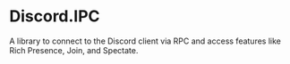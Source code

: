 # Discord.IPC
A library to connect to the Discord client via RPC and access features like Rich Presence, Join, and Spectate.
